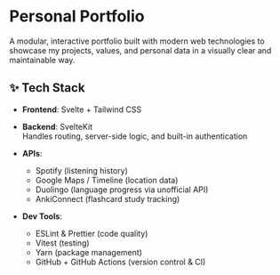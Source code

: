 # Personal Portfolio

A modular, interactive portfolio built with modern web technologies to showcase my projects, values, and personal data in a visually clear and maintainable way.

## ✨ Tech Stack

- **Frontend**: Svelte + Tailwind CSS

- **Backend**: SvelteKit  
  Handles routing, server-side logic, and built-in authentication

- **APIs**:

  - Spotify (listening history)
  - Google Maps / Timeline (location data)
  - Duolingo (language progress via unofficial API)
  - AnkiConnect (flashcard study tracking)

- **Dev Tools**:
  - ESLint & Prettier (code quality)
  - Vitest (testing)
  - Yarn (package management)
  - GitHub + GitHub Actions (version control & CI)
